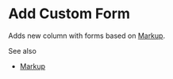 <!-- TITLE: Add Custom Form -->
<!-- SUBTITLE: -->

# Add Custom Form

Adds new column with forms based on [Markup](../features/markup.md).

See also
* [Markup](../features/markup.md)
